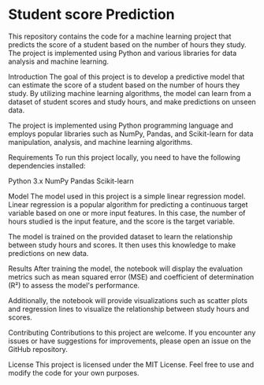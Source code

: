 # Student score Prediction
This repository contains the code for a machine learning project that predicts the score of a student based on the number of hours they study. The project is implemented using Python and various libraries for data analysis and machine learning.

Introduction
The goal of this project is to develop a predictive model that can estimate the score of a student based on the number of hours they study. By utilizing machine learning algorithms, the model can learn from a dataset of student scores and study hours, and make predictions on unseen data.

The project is implemented using Python programming language and employs popular libraries such as NumPy, Pandas, and Scikit-learn for data manipulation, analysis, and machine learning algorithms.

Requirements
To run this project locally, you need to have the following dependencies installed:

Python 3.x
NumPy
Pandas
Scikit-learn


Model
The model used in this project is a simple linear regression model. Linear regression is a popular algorithm for predicting a continuous target variable based on one or more input features. In this case, the number of hours studied is the input feature, and the score is the target variable.

The model is trained on the provided dataset to learn the relationship between study hours and scores. It then uses this knowledge to make predictions on new data.

Results
After training the model, the notebook will display the evaluation metrics such as mean squared error (MSE) and coefficient of determination (R²) to assess the model's performance.

Additionally, the notebook will provide visualizations such as scatter plots and regression lines to visualize the relationship between study hours and scores.

Contributing
Contributions to this project are welcome. If you encounter any issues or have suggestions for improvements, please open an issue on the GitHub repository.

License
This project is licensed under the MIT License. Feel free to use and modify the code for your own purposes.
